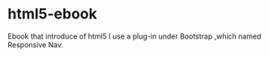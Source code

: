 # html5-ebook
Ebook that introduce of html5
I use a plug-in under Bootstrap ,which named Responsive Nav.
